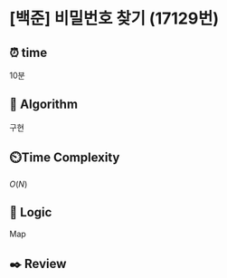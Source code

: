 # [백준] 비밀번호 찾기 (17129번)

## ⏰  **time**

10분

## :pushpin: **Algorithm**

구현

## ⏲️**Time Complexity**

$O(N)$

## :round_pushpin: **Logic**
Map

## :black_nib: **Review**
